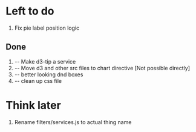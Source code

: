 Left to do
==========

1. Fix pie label position logic

Done
-----
1. -- Make d3-tip a service
3. -- Move d3 and other src files to chart directive [Not possible directly]
5. -- better looking dnd boxes
3. -- clean up css file

Think later
============
1. Rename filters/services.js to actual thing name